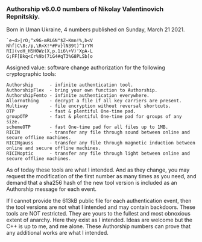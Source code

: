 <!---
Proof of intended changes and authorship of future works.
Archive these numbers--modifiable by me--verifiable by anyone.
-->



### Authorship v6.0.0 numbers of Nikolay Valentinovich Repnitskiy.
Born in Uman Ukraine, 4 numbers published on Sunday, March 21 2021.

```
`e~d>|rO;^x9G-mRL6N"$Z~Kmn!%,b<V
Nhf|C\8;/p,\R<X!*#Pv}lN39t)^1rYM
RI](voH_H5H0Wz(X,p.1i6\+V)'XpA-L
G;FF[Bkq<Cr%9b(7iG4#qT3%G8PLSb[o
```

Assigned value: software change authorization for the following cryptographic tools:

```text
Authorship      - infinite authentication tool.
AuthorshipFlex  - bring your own function to Authorship.
AuthorshipFemto - infinite authentication everywhere.
Allornothing    - decrypt a file if all key carriers are present.
Multiway        - file encryption without reversal shortcuts.
OTP             - fast & plentiful One-time pad.
groupOTP        - fast & plentiful One-time pad for groups of any size.
schemeOTP       - fast One-time pad for all files up to 1MB.
RICIN           - transfer any file through sound between online and secure offline machines.
RICINgauss      - transfer any file through magnetic induction between online and secure offline machines.
RICINoptic      - transfer any file through light between online and secure offline machines.
```

As of today these tools are what I intended. And as they change, you may request the
modification of the first number as many times as you need, and demand that a sha256
hash of the new tool version is included as an Authorship message for each event.

If I cannot provide the 613kB public file for each authentication event, then the
tool versions are not what I intended and may contain backdoors. These tools are NOT
restricted. They are yours to the fullest and most obnoxious extent of anarchy. Here
they exist as I intended. Ideas are welcome but the C++ is up to me, and me alone.
These Authorship numbers can prove that any additional works are what I intended.
